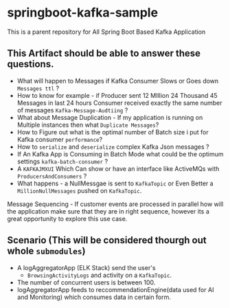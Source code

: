 # springboot-kafka-sample
This is a parent repository for All Spring Boot Based Kafka Application 

## This Artifact should be able to answer these questions.

* What will happen to Messages if Kafka Consumer Slows or Goes down `Messages ttl` ?
* How to know for example - if Producer sent 12 MIllion 24 Thousand 45 Messages in last 24 hours Consumer received exactly the same number of messages `Kafka-Message-Audtiing` ?
* What about Message Duplication - If my application is running on Multiple instances then what `Duplicate Messages`?
* How to Figure out what is the optimal number of Batch size i put for Kafka consumer `performance`?
* How to `serialize` and `deserialize` complex Kafka Json messages ?
* If An Kafka App is Consuming in Batch Mode what could be the optimum settings `kafka-batch-consumer` ?
* A `KAFKAJMXUI`  Which Can show or have an interface like ActiveMQs with `ProducersAndConsumers` ?
* What happens - a NullMessgae is sent to `KafkaTopic` or Even Better a `MillionNullMessages` pushed on `KafkaTopic`. 

Message Sequencing - If customer events are processed in parallel how will the application make sure that they are in right sequence, however its a great opportunity to explore this use case.


## Scenario (This will be considered thourgh out whole `submodules`)

* A logAggregatorApp (ELK Stack) send the user's 
  * `BrowsingActivityLogs` and activity on a `KafkaTopic`.
* The number of concurrent users is between 100.
* logAggregatorApp feeds to reccommendationEngine(data used for AI and Monitoring) which consumes data in certain form.
